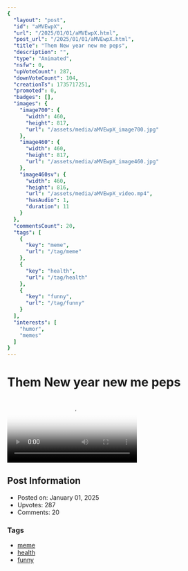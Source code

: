 ```yaml
---
{
  "layout": "post",
  "id": "aMVEwpX",
  "url": "/2025/01/01/aMVEwpX.html",
  "post_url": "/2025/01/01/aMVEwpX.html",
  "title": "Them New year new me peps",
  "description": "",
  "type": "Animated",
  "nsfw": 0,
  "upVoteCount": 287,
  "downVoteCount": 104,
  "creationTs": 1735717251,
  "promoted": 0,
  "badges": [],
  "images": {
    "image700": {
      "width": 460,
      "height": 817,
      "url": "/assets/media/aMVEwpX_image700.jpg"
    },
    "image460": {
      "width": 460,
      "height": 817,
      "url": "/assets/media/aMVEwpX_image460.jpg"
    },
    "image460sv": {
      "width": 460,
      "height": 816,
      "url": "/assets/media/aMVEwpX_video.mp4",
      "hasAudio": 1,
      "duration": 11
    }
  },
  "commentsCount": 20,
  "tags": [
    {
      "key": "meme",
      "url": "/tag/meme"
    },
    {
      "key": "health",
      "url": "/tag/health"
    },
    {
      "key": "funny",
      "url": "/tag/funny"
    }
  ],
  "interests": [
    "humor",
    "memes"
  ]
}
---
```


# Them New year new me peps

<video controls playsinline loop poster="/assets/media/aMVEwpX_image460.jpg">
  <source src="/assets/media/aMVEwpX_video.mp4" type="video/mp4">
  Your browser does not support the video tag.
</video>

## Post Information

- Posted on: January 01, 2025
- Upvotes: 287
- Comments: 20

### Tags

- [meme](/tag/meme)
- [health](/tag/health)
- [funny](/tag/funny)
